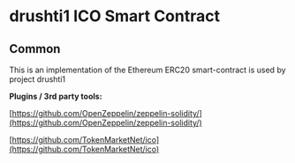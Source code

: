 # drushti1 ICO Smart Contract

## Common

This is an implementation of the Ethereum ERC20 smart-contract is used by project drushti1

<b>Plugins / 3rd party tools:</b>

[https://github.com/OpenZeppelin/zeppelin-solidity/](https://github.com/OpenZeppelin/zeppelin-solidity/)

[https://github.com/TokenMarketNet/ico](https://github.com/TokenMarketNet/ico)